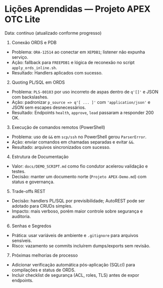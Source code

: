 Lições Aprendidas — Projeto APEX OTC Lite
========================================

Data: contínuo (atualizado conforme progresso)

1) Conexão ORDS e PDB
- Problema: `ORA-12514` ao conectar em `XEPDB1`; listener não expunha serviço.
- Ação: fallback para `FREEPDB1` e lógica de reconexão no script `apply_ords_inline.sh`.
- Resultado: Handlers aplicados com sucesso.

2) Quoting PL/SQL em ORDS
- Problema: `PLS-00103` por uso incorreto de aspas dentro de `q'[]'` e JSON com backslashes.
- Ação: padronizar `p_source => q'[ ... ]'` com `'application/json'` e JSON sem escapes desnecessários.
- Resultado: Endpoints `health`, `approve`, `lead` passaram a responder 200 OK.

3) Execução de comandos remotos (PowerShell)
- Problema: uso de `&&` em `scp/ssh` no PowerShell gerou `ParserError`.
- Ação: enviar comandos em chamadas separadas e evitar `&&`.
- Resultado: arquivos sincronizados com sucesso.

4) Estrutura de Documentação
- Valor: `docs/DEMO_SCRIPT.md` como fio condutor acelerou validação e testes.
- Decisão: manter um documento norte (`Projeto APEX-Demo.md`) com status e governança.

5) Trade-offs REST
- Decisão: handlers PL/SQL por previsibilidade; AutoREST pode ser adotado para CRUDs simples.
- Impacto: mais verboso, porém maior controle sobre segurança e auditoria.

6) Senhas e Segredos
- Prática: usar variáveis de ambiente e `.gitignore` para arquivos sensíveis.
- Risco: vazamento se commits incluírem dumps/exports sem revisão.

7) Próximas melhorias de processo
- Adicionar verificação automática pós-aplicação (SQLcl) para compilações e status de ORDS.
- Incluir checklist de segurança (ACL, roles, TLS) antes de expor endpoints.